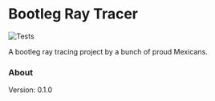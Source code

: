 # Bootleg Ray Tracer
![Tests](https://github.com/MooreMachine/bootleg-raytracer/workflows/Tests/badge.svg)

A bootleg ray tracing project by a bunch of proud Mexicans.

### About

Version: 0.1.0
